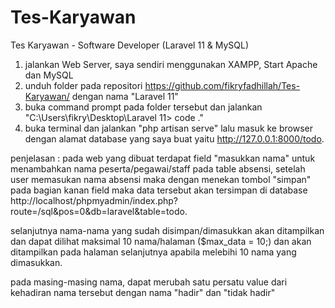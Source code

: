 # Tes-Karyawan
Tes Karyawan - Software Developer (Laravel 11 & MySQL)

1. jalankan Web Server, saya sendiri menggunakan XAMPP, Start Apache dan MySQL
2. unduh folder pada repositori https://github.com/fikryfadhillah/Tes-Karyawan/ dengan nama "Laravel 11"
3. buka command prompt pada folder tersebut dan jalankan "C:\Users\fikry\Desktop\Laravel 11> code ."
4. buka terminal dan jalankan "php artisan serve" lalu masuk ke browser dengan alamat database yang saya buat yaitu http://127.0.0.1:8000/todo.

penjelasan :
pada web yang dibuat terdapat field "masukkan nama" untuk menambahkan nama peserta/pegawai/staff pada table absensi, setelah user memasukan nama absensi maka dengan menekan tombol "simpan" pada bagian kanan field maka data tersebut akan tersimpan di database http://localhost/phpmyadmin/index.php?route=/sql&pos=0&db=laravel&table=todo.

selanjutnya nama-nama yang sudah disimpan/dimasukkan akan ditampilkan dan dapat dilihat maksimal 10 nama/halaman ($max_data = 10;) dan akan ditampilkan pada halaman selanjutnya apabila melebihi 10 nama yang dimasukkan.

pada masing-masing nama, dapat merubah satu persatu value dari kehadiran nama tersebut dengan nama "hadir" dan "tidak hadir"
